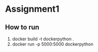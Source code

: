 # Assignment1 

## How to run

1. docker build -t dockerpython .
2. docker run -p 5000:5000 dockerpython
